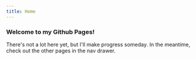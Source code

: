 ```yaml
---
title: Home
---
```

### Welcome to my Github Pages!

There's not a lot here yet, but I'll make progress someday. In the meantime, check out the other pages in the nav drawer.
